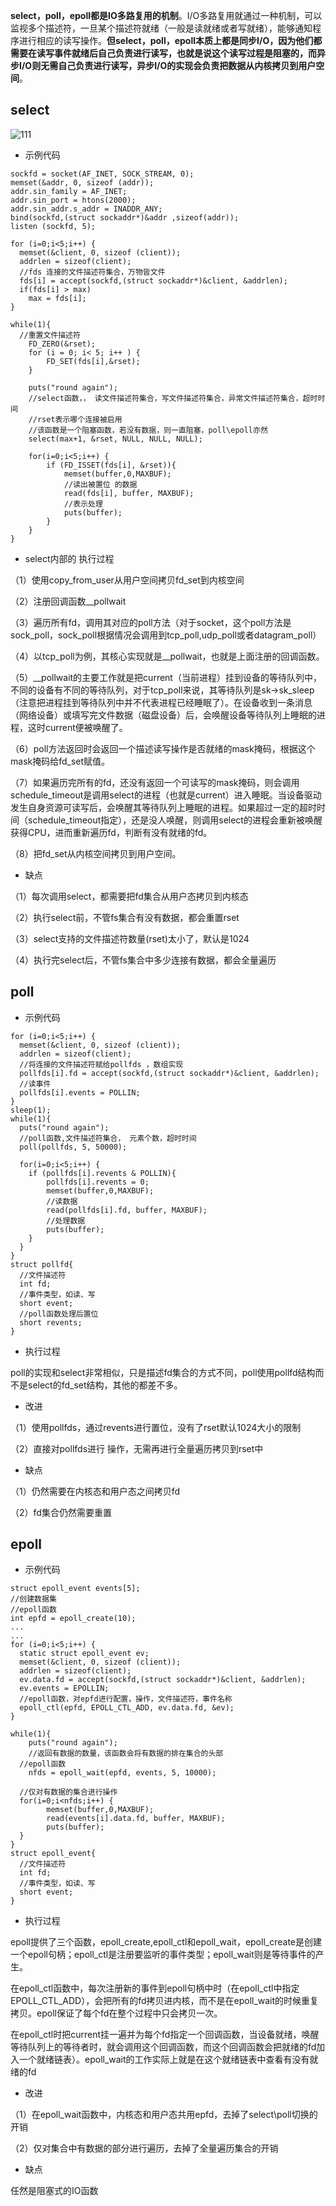 **select，poll，epoll都是IO多路复用的机制**。I/O多路复用就通过一种机制，可以监视多个描述符，一旦某个描述符就绪（一般是读就绪或者写就绪），能够通知程序进行相应的读写操作。**但select，poll，epoll本质上都是同步I/O，因为他们都需要在读写事件就绪后自己负责进行读写，也就是说这个读写过程是阻塞的，而异步I/O则无需自己负责进行读写，异步I/O的实现会负责把数据从内核拷贝到用户空间**。



## select

![111](images/17201205-8ac47f1f1fcd4773bd4edd947c0bb1f4.png)

- 示例代码

```c_cpp
sockfd = socket(AF_INET, SOCK_STREAM, 0);
memset(&addr, 0, sizeof (addr));
addr.sin_family = AF_INET;
addr.sin_port = htons(2000);
addr.sin_addr.s_addr = INADDR_ANY;
bind(sockfd,(struct sockaddr*)&addr ,sizeof(addr));
listen (sockfd, 5); 
 
for (i=0;i<5;i++) {
  memset(&client, 0, sizeof (client));
  addrlen = sizeof(client);
  //fds 连接的文件描述符集合，万物皆文件
  fds[i] = accept(sockfd,(struct sockaddr*)&client, &addrlen);
  if(fds[i] > max)
  	max = fds[i];
}
  
while(1){
  //重置文件描述符
	FD_ZERO(&rset);
	for (i = 0; i< 5; i++ ) {
		FD_SET(fds[i],&rset);
	}
 
 	puts("round again");
 	//select函数，， 读文件描述符集合，写文件描述符集合，异常文件描述符集合，超时时间
 	//rset表示哪个连接被启用  
 	//该函数是一个阻塞函数，若没有数据，则一直阻塞，poll\epoll亦然
	select(max+1, &rset, NULL, NULL, NULL);
 
	for(i=0;i<5;i++) {
		if (FD_ISSET(fds[i], &rset)){
			memset(buffer,0,MAXBUF);
			//读出被置位 的数据
			read(fds[i], buffer, MAXBUF);
			//表示处理
			puts(buffer);
		}
	}	
}
```



- select内部的 执行过程

（1）使用copy_from_user从用户空间拷贝fd_set到内核空间

（2）注册回调函数__pollwait

（3）遍历所有fd，调用其对应的poll方法（对于socket，这个poll方法是sock_poll，sock_poll根据情况会调用到tcp_poll,udp_poll或者datagram_poll）

（4）以tcp_poll为例，其核心实现就是__pollwait，也就是上面注册的回调函数。

（5）__pollwait的主要工作就是把current（当前进程）挂到设备的等待队列中，不同的设备有不同的等待队列，对于tcp_poll来说，其等待队列是sk->sk_sleep（注意把进程挂到等待队列中并不代表进程已经睡眠了）。在设备收到一条消息（网络设备）或填写完文件数据（磁盘设备）后，会唤醒设备等待队列上睡眠的进程，这时current便被唤醒了。

（6）poll方法返回时会返回一个描述读写操作是否就绪的mask掩码，根据这个mask掩码给fd_set赋值。

（7）如果遍历完所有的fd，还没有返回一个可读写的mask掩码，则会调用schedule_timeout是调用select的进程（也就是current）进入睡眠。当设备驱动发生自身资源可读写后，会唤醒其等待队列上睡眠的进程。如果超过一定的超时时间（schedule_timeout指定），还是没人唤醒，则调用select的进程会重新被唤醒获得CPU，进而重新遍历fd，判断有没有就绪的fd。

（8）把fd_set从内核空间拷贝到用户空间。



- 缺点

（1）每次调用select，都需要把fd集合从用户态拷贝到内核态

（2）执行select前，不管fs集合有没有数据，都会重置rset

（3）select支持的文件描述符数量(rset)太小了，默认是1024

（4）执行完select后，不管fs集合中多少连接有数据，都会全量遍历



## poll

- 示例代码

```c_cpp
for (i=0;i<5;i++) {
  memset(&client, 0, sizeof (client));
  addrlen = sizeof(client);
  //将连接的文件描述符赋给pollfds ，数组实现
  pollfds[i].fd = accept(sockfd,(struct sockaddr*)&client, &addrlen);
  //读事件
  pollfds[i].events = POLLIN;
}
sleep(1);
while(1){
  puts("round again");
  //poll函数,文件描述符集合， 元素个数，超时时间 
  poll(pollfds, 5, 50000);
  
  for(i=0;i<5;i++) {
  	if (pollfds[i].revents & POLLIN){
  		pollfds[i].revents = 0;
  		memset(buffer,0,MAXBUF);
  		//读数据
  		read(pollfds[i].fd, buffer, MAXBUF);
  		//处理数据
  		puts(buffer);
  	}
  }
}
struct pollfd{
  //文件描述符
  int fd;
  //事件类型，如读、写 
  short event;
  //poll函数处理后置位 
  short revents;
}
```



- 执行过程

poll的实现和select非常相似，只是描述fd集合的方式不同，poll使用pollfd结构而不是select的fd_set结构，其他的都差不多。



- 改进

（1）使用pollfds，通过revents进行置位，没有了rset默认1024大小的限制

（2）直接对pollfds进行  操作，无需再进行全量遍历拷贝到rset中



- 缺点

（1）仍然需要在内核态和用户态之间拷贝fd

（2）fd集合仍然需要重置





## epoll

- 示例代码

```c_cpp
struct epoll_event events[5];
//创建数据集
//epoll函数
int epfd = epoll_create(10);
...
...
for (i=0;i<5;i++) {
  static struct epoll_event ev;
  memset(&client, 0, sizeof (client));
  addrlen = sizeof(client);
  ev.data.fd = accept(sockfd,(struct sockaddr*)&client, &addrlen);
  ev.events = EPOLLIN;
  //epoll函数，对epfd进行配置，操作，文件描述符，事件名称
  epoll_ctl(epfd, EPOLL_CTL_ADD, ev.data.fd, &ev); 
}

while(1){
	puts("round again");
	//返回有数据的数量，该函数会将有数据的排在集合的头部
  //epoll函数
	nfds = epoll_wait(epfd, events, 5, 10000);

  //仅对有数据的集合进行操作
  for(i=0;i<nfds;i++) {
  		memset(buffer,0,MAXBUF);
  		read(events[i].data.fd, buffer, MAXBUF);
  		puts(buffer);
  }
}
struct epoll_event{
  //文件描述符
  int fd;
  //事件类型，如读、写 
  short event;
}
```



- 执行过程

epoll提供了三个函数，epoll_create,epoll_ctl和epoll_wait，epoll_create是创建一个epoll句柄；epoll_ctl是注册要监听的事件类型；epoll_wait则是等待事件的产生。

在epoll_ctl函数中，每次注册新的事件到epoll句柄中时（在epoll_ctl中指定EPOLL_CTL_ADD），会把所有的fd拷贝进内核，而不是在epoll_wait的时候重复拷贝。epoll保证了每个fd在整个过程中只会拷贝一次。

在epoll_ctl时把current挂一遍并为每个fd指定一个回调函数，当设备就绪，唤醒等待队列上的等待者时，就会调用这个回调函数，而这个回调函数会把就绪的fd加入一个就绪链表）。epoll_wait的工作实际上就是在这个就绪链表中查看有没有就绪的fd



- 改进

（1）在epoll_wait函数中，内核态和用户态共用epfd，去掉了select\poll切换的开销

（2）仅对集合中有数据的部分进行遍历，去掉了全量遍历集合的开销



-  缺点

任然是阻塞式的IO函数